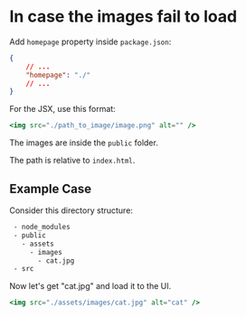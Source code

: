 # In case the images fail to load

Add `homepage` property inside `package.json`:

``` json
{
	// ...
    "homepage": "./"
	// ...
}
```


For the JSX, use this format:

``` jsx
<img src="./path_to_image/image.png" alt="" />
```

The images are inside the `public` folder.

The path is relative to `index.html`.

## Example Case

Consider this directory structure:

``` txt
 - node_modules
 - public
   - assets
     - images
       - cat.jpg
 - src
```

Now let's get "cat.jpg" and load it to the UI.

``` jsx
<img src="./assets/images/cat.jpg" alt="cat" />
```